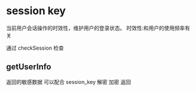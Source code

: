 # session key
当前用户会话操作的时效性，维护用户的登录状态。
时效性:和用户的使用频率有关

通过 checkSession 检查 

## getUserInfo
返回的敏感数据  可以配合 session_key 解密
加密 返回 
